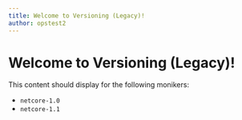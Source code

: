 ```yaml
---
title: Welcome to Versioning (Legacy)!
author: opstest2
---
```


# Welcome to Versioning (Legacy)!

This content should display for the following monikers:

* `netcore-1.0`
* `netcore-1.1`